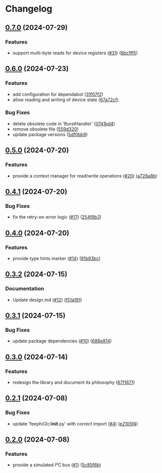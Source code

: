 # Changelog

## [0.7.0](https://github.com/feeph/libi2c-python/compare/v0.6.0...v0.7.0) (2024-07-29)


### Features

* support multi-byte reads for device registers ([#31](https://github.com/feeph/libi2c-python/issues/31)) ([6bc1ff5](https://github.com/feeph/libi2c-python/commit/6bc1ff55a7661995e386f4bde78ec57dc9ff1552))

## [0.6.0](https://github.com/feeph/libi2c-python/compare/v0.5.0...v0.6.0) (2024-07-23)


### Features

* add configuration for dependabot ([31f07f2](https://github.com/feeph/libi2c-python/commit/31f07f237817fdc11fb5b999edfdfdc5bb8ab14c))
* allow reading and writing of device state ([67a72cf](https://github.com/feeph/libi2c-python/commit/67a72cf2d96687d6fe94eda694bcdddf30d33163))


### Bug Fixes

* delete obsolete code in 'BurstHandler' ([0741bd4](https://github.com/feeph/libi2c-python/commit/0741bd423cd7fe121c5367afcb0375bd4aad4bfc))
* remove obsolete file ([559d320](https://github.com/feeph/libi2c-python/commit/559d3201ef6a8219546d4ffcc0ffffb90d0f81cc))
* update package versions ([5df0bb9](https://github.com/feeph/libi2c-python/commit/5df0bb91e51970433583dae5f20091407275ccba))

## [0.5.0](https://github.com/feeph/libi2c-python/compare/v0.4.1...v0.5.0) (2024-07-20)


### Features

* provide a context manager for read/write operations ([#20](https://github.com/feeph/libi2c-python/issues/20)) ([a728a8b](https://github.com/feeph/libi2c-python/commit/a728a8b55ff67f85c390e238a0cf884c3bfa8ac0))

## [0.4.1](https://github.com/feeph/libi2c-python/compare/v0.4.0...v0.4.1) (2024-07-20)


### Bug Fixes

* fix the retry-on-error logic ([#17](https://github.com/feeph/libi2c-python/issues/17)) ([254f9b3](https://github.com/feeph/libi2c-python/commit/254f9b39bb9d44fb99cea3d6fbebb6b16f4b8266))

## [0.4.0](https://github.com/feeph/libi2c-python/compare/v0.3.2...v0.4.0) (2024-07-20)


### Features

* provide type hints marker ([#14](https://github.com/feeph/libi2c-python/issues/14)) ([91b93bc](https://github.com/feeph/libi2c-python/commit/91b93bcb5bb3cbddcd90d02b10e057d5c73058e2))

## [0.3.2](https://github.com/feeph/libi2c-python/compare/v0.3.1...v0.3.2) (2024-07-15)


### Documentation

* Update design.md ([#12](https://github.com/feeph/libi2c-python/issues/12)) ([f51a191](https://github.com/feeph/libi2c-python/commit/f51a19154346ff742de315bad1b984e70b9f5408))

## [0.3.1](https://github.com/feeph/libi2c-python/compare/v0.3.0...v0.3.1) (2024-07-15)


### Bug Fixes

* update package dependencies ([#10](https://github.com/feeph/libi2c-python/issues/10)) ([688e814](https://github.com/feeph/libi2c-python/commit/688e81421a03503c13852914fd9033f4696bf552))

## [0.3.0](https://github.com/feeph/libi2c-python/compare/v0.2.1...v0.3.0) (2024-07-14)


### Features

* redesign the library and document its philosophy ([67f1671](https://github.com/feeph/libi2c-python/commit/67f1671e57f4ce06c160c39705e63b14dfb3c196))

## [0.2.1](https://github.com/feeph/libi2c-python/compare/v0.2.0...v0.2.1) (2024-07-08)


### Bug Fixes

* update 'feeph/i2c/__init__.py' with correct import ([#4](https://github.com/feeph/libi2c-python/issues/4)) ([e2105f4](https://github.com/feeph/libi2c-python/commit/e2105f45055faecf435c2e3494d74cb9341930bf))

## [0.2.0](https://github.com/feeph/libi2c-python/compare/v0.1.0...v0.2.0) (2024-07-08)


### Features

* provide a simulated I²C bus ([#1](https://github.com/feeph/libi2c-python/issues/1)) ([5c85f6b](https://github.com/feeph/libi2c-python/commit/5c85f6b691384ecc1e9aee7f635a86a2d3a1dbc7))
